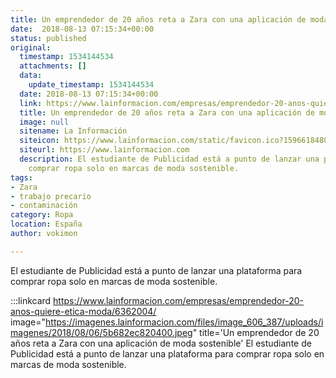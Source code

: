 ```yaml
---
title: Un emprendedor de 20 años reta a Zara con una aplicación de moda sostenible
date:  2018-08-13 07:15:34+00:00
status: published
original:
  timestamp: 1534144534
  attachments: []
  data:
    update_timestamp: 1534144534
  date: 2018-08-13 07:15:34+00:00
  link: https://www.lainformacion.com/empresas/emprendedor-20-anos-quiere-etica-moda/6362004/
  title: Un emprendedor de 20 años reta a Zara con una aplicación de moda sostenible
  image: null
  sitename: La Información
  siteicon: https://www.lainformacion.com/static/favicon.ico?1596618480
  siteurl: https://www.lainformacion.com
  description: El estudiante de Publicidad está a punto de lanzar una plataforma para
    comprar ropa solo en marcas de moda sostenible.
tags:
- Zara
- trabajo precario
- contaminación
category: Ropa
location: España
author: vokimon

---
```

El estudiante de Publicidad está a punto de lanzar una plataforma para comprar ropa solo en marcas de moda sostenible.

:::linkcard https://www.lainformacion.com/empresas/emprendedor-20-anos-quiere-etica-moda/6362004/ image="https://imagenes.lainformacion.com/files/image_606_387/uploads/imagenes/2018/08/06/5b682ec820400.jpeg" title='Un emprendedor de 20 años reta a Zara con una aplicación de moda sostenible'
    El estudiante de Publicidad está a punto de lanzar una plataforma para comprar ropa solo en marcas de moda sostenible.


